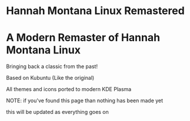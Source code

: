 # Hannah Montana Linux Remastered

# A Modern Remaster of Hannah Montana Linux
Bringing back a classic from the past!

Based on Kubuntu (Like the original)

All themes and icons ported to modern KDE Plasma





NOTE: if you've found this page than nothing has been made yet

this will be updated as everything goes on
